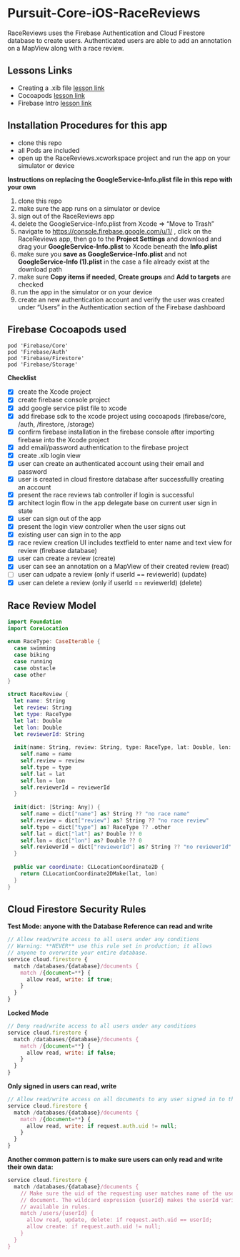 # Pursuit-Core-iOS-RaceReviews
RaceReviews uses the Firebase Authentication and Cloud Firestore database to create users. Authenticated users are able to add an annotation on a MapView along with a race review.

## Lessons Links

- Creating a .xib file [lesson link](https://github.com/joinpursuit/Pursuit-Core-iOS/tree/master/units/unit05/lesson-06-xibs) 
- Cocoapods [lesson link](https://github.com/joinpursuit/Pursuit-Core-iOS/tree/master/units/unit05/lesson-07-cocoapods) 
- Firebase Intro [lesson link](https://github.com/joinpursuit/Pursuit-Core-iOS/tree/master/units/unit05/lesson-08-intro-to-firebase-baas)  

## Installation Procedures for this app

- clone this repo 
- all Pods are included 
- open up the RaceReviews.xcworkspace project and run the app on your simulator or device

**Instructions on replacing the GoogleService-Info.plist file in this repo with your own**   
1. clone this repo
1. make sure the app runs on a simulator or device
1. sign out of the RaceReviews app 
1. delete the GoogleService-Info.plist from Xcode => “Move to Trash”
1. navigate to https://console.firebase.google.com/u/1/ , click on the RaceReviews app, then go to the **Project Settings** and download and drag your **GoogleService-Info.plist** to Xcode beneath the **Info.plist**
1. make sure you **save as** **GoogleService-Info.plist** and not **GoogleService-Info (1).plist** in the case a file already exist at the download path 
1. make sure **Copy items if needed**, **Create groups** and **Add to targets** are checked
1. run the app in the simulator or on your device
1. create an new authentication account and verify the user was created under “Users” in the Authentication section of the Firebase dashboard


## Firebase Cocoapods used 

```
pod 'Firebase/Core'
pod 'Firebase/Auth'
pod 'Firebase/Firestore'
pod 'Firebase/Storage'
```

**Checklist**  
- [x] create the Xcode project
- [x] create firebase console project 
- [x] add google service plist file to xcode
- [x] add firebase sdk to the xcode project using cocoapods (firebase/core, /auth, /firestore, /storage)
- [x] confirm firebase installation in the firebase console after importing firebase into the Xcode project
- [x] add email/password authentication to the firebase project
- [x] create .xib login view
- [x] user can create an authenticated account using their email and password
- [x] user is created in cloud firestore database after successfullly creating an account
- [x] present the race reviews tab controller if login is successful
- [x] architect login flow in the app delegate base on current user sign in state
- [x] user can sign out of the app 
- [x] present the login view controller when the user signs out
- [x] existing user can sign in to the app 
- [x] race review creation UI includes textfield to enter name and text view for review (firebase database)
- [x] user can create a review (create)
- [x] user can see an annotation on a MapView of their created review (read)
- [ ] user can udpate a review (only if userId == reviewerId) (update) 
- [x] user can delete a review (only if userId == reviewerId) (delete) 

## Race Review Model 

```swift 
import Foundation
import CoreLocation

enum RaceType: CaseIterable {
  case swimming
  case biking
  case running
  case obstacle
  case other
}

struct RaceReview {
  let name: String
  let review: String
  let type: RaceType
  let lat: Double
  let lon: Double
  let reviewerId: String
  
  init(name: String, review: String, type: RaceType, lat: Double, lon: Double, reviewerId: String) {
    self.name = name
    self.review = review
    self.type = type
    self.lat = lat
    self.lon = lon
    self.reviewerId = reviewerId
  }
  
  init(dict: [String: Any]) {
    self.name = dict["name"] as? String ?? "no race name"
    self.review = dict["review"] as? String ?? "no race review"
    self.type = dict["type"] as? RaceType ?? .other
    self.lat = dict["lat"] as? Double ?? 0
    self.lon = dict["lon"] as? Double ?? 0
    self.reviewerId = dict["reviewerId"] as? String ?? "no reviewerId"
  }
  
  public var coordinate: CLLocationCoordinate2D {
    return CLLocationCoordinate2DMake(lat, lon)
  }
}
```

## Cloud Firestore Security Rules 

**Test Mode: anyone with the Database Reference can read and write**   
```javascript
// Allow read/write access to all users under any conditions
// Warning: **NEVER** use this rule set in production; it allows
// anyone to overwrite your entire database.
service cloud.firestore {
  match /databases/{database}/documents {
    match /{document=**} {
      allow read, write: if true;
    }
  }
}
```

**Locked Mode**  
```javascript 
// Deny read/write access to all users under any conditions
service cloud.firestore {
  match /databases/{database}/documents {
    match /{document=**} {
      allow read, write: if false;
    }
  }
}
```

**Only signed in users can read, write**   
```javascript 
// Allow read/write access on all documents to any user signed in to the application
service cloud.firestore {
  match /databases/{database}/documents {
    match /{document=**} {
      allow read, write: if request.auth.uid != null;
    }
  }
}
```

**Another common pattern is to make sure users can only read and write their own data:**   
```javascript 
service cloud.firestore {
  match /databases/{database}/documents {
    // Make sure the uid of the requesting user matches name of the user
    // document. The wildcard expression {userId} makes the userId variable
    // available in rules.
    match /users/{userId} {
      allow read, update, delete: if request.auth.uid == userId;
      allow create: if request.auth.uid != null;
    }
  }
}
